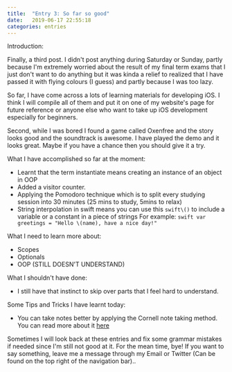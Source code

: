 ```yaml
---
title:  "Entry 3: So far so good"
date:   2019-06-17 22:55:18
categories: entries
---
```


Introduction:

Finally, a third post. I didn't post anything during Saturday or Sunday, partly because I'm extremely worried about the result of my final term exams that I just don't want to do anything but it was kinda a relief to realized that I have passed it with flying colours (I guess) and partly because I was too lazy.

So far, I have come across a lots of learning materials for developing iOS. I think I will compile all of them and put it on one of my website's page for future reference or anyone else who want to take up iOS development especially for beginners.

Second, while I was bored I found a game called Oxenfree and the story looks good and the soundtrack is awesome. I have played the demo and it looks great. Maybe if you have a chance then you should give it a try.

What I have accomplished so far at the moment:
- Learnt that the term instantiate means creating an instance of an object in OOP
- Added a visitor counter.
- Applying the Pomodoro technique which is to split every studying session into 30 minutes (25 mins to study, 5mins to relax)
- String interpolation in swift means you can use this ```swift\()``` to include a variable or a constant in a piece of strings
For example: ```swift var greetings = "Hello \(name), have a nice day!" ```

What I need to learn more about:
- Scopes
- Optionals
- OOP (STILL DOESN'T UNDERSTAND)

What I shouldn't have done:
- I still have that instinct to skip over parts that I feel hard to understand.

Some Tips and Tricks I have learnt today:
- You can take notes better by applying the Cornell note taking method. You can read more about it [here](https://medium.goodnotes.com/study-with-ease-the-best-way-to-take-notes-2749a3e8297b)

Sometimes I will look back at these entries and fix some grammar mistakes if needed since I'm still not good at it. For the mean time, bye!
If you want to say something, leave me a message through my Email or Twitter (Can be found on the top right of the navigation bar)..

